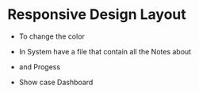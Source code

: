 # Responsive Design Layout 

- To change the color 
- In System have a file that contain all the Notes about 

- and Progess 
- Show case Dashboard

